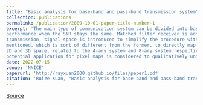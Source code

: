 ```yaml
---
title: "Basic analysis for base-band and pass-band transmission system"
collection: publications
permalink: /publication/2009-10-01-paper-title-number-1
excerpt: 'The main type of communication system can be divided into base-band transmission and pass-band transmission. For baseband transmission, polar NRZ coding is utilized among common PCM coding schemes to achieve the best error
performance when the SNR stays the same. Matched filter receiver is adopted to carry on error analysis. For pass-band
transmission, signal-space is introduced to simplify the procedure with a few examples. Then a new Euclidean space is
mentioned, which is sort of different from the former, to directly map sending bits with their actual position on the space.
2D and 3D space, related to the 4-ary system and 8-ary system respectively, is depicted to illustrate the point. At last, a
potential application for pixel maps is considered to qualitatively underscore the error impact on the practical system.'
date: 2022-07-15
venue: 'NNICE'
paperurl: 'http://rayxuan2000.github.io/files/paper1.pdf'
citation: 'Ruize Xuan, "Basic analysis for base-band and pass-band transmission system," Proc. SPIE 12258, International Conference on Neural Networks, Information, and Communication Engineering (NNICE 2022), 122581P (15 July 2022); https://doi.org/10.1117/12.2640510'
---
```


[Source](https://www.spiedigitallibrary.org/conference-proceedings-of-spie/12258/2640510/Basic-analysis-for-base-band-and-pass-band-transmission-system/10.1117/12.2640510.full?tab=ArticleLink
)
